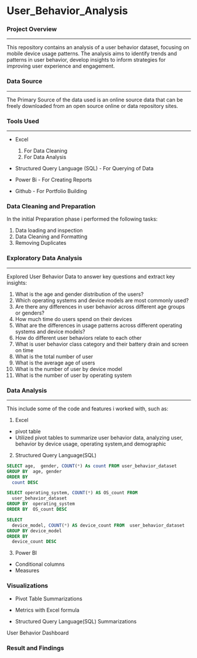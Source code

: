 # User_Behavior_Analysis

### Project Overview 
---
This repository contains an analysis of a user behavior dataset, focusing on mobile device usage patterns. The analysis aims to identify trends and patterns in user behavior, develop insights to inform strategies for improving user experience and engagement.

### Data Source 
---
The Primary Source of the data used is an online source data that can be freely downloaded from an open source online or data repository sites.

### Tools Used
---
- Excel
  1. For Data Cleaning
  2. For Data Analysis 

- Structured Query Language (SQL) - For Querying of Data

- Power Bi - For Creating Reports  
 
- Github - For Portfolio Building

### Data Cleaning and Preparation

In the initial Preparation phase i performed the following tasks: 
1. Data loading and inspection
2. Data Cleaning and Formatting 
3. Removing Duplicates

### Exploratory Data Analysis
---
Explored User Behavior Data to answer key questions and extract key insights:
1. What is the age and gender distribution of the users?
2. Which operating systems and device models are most commonly used?
3. Are there any differences in user behavior across different age groups or genders?
4. ⁠How much time do users spend on their devices  
5. ⁠What are the  differences in usage patterns across different operating systems and device models?
6. ⁠How do different user behaviors relate to each other
7. ⁠What is user behavior class category and their battery drain and screen on time
8. ⁠What is the total number of user 
9. ⁠What is the average age of users 
10. ⁠What is the number of user by device model 
11. ⁠What is the number of user by operating system

### Data Analysis 
---
This include some of the code and features i worked with, such as:

1. Excel
- pivot table
-  Utilized pivot tables to summarize user behavior data, analyzing user, behavior by device usage, operating system,and demographic 

2. Structured Query Language(SQL)
```SQL
SELECT age,  gender, COUNT(*) As count FROM user_behavior_dataset
GROUP BY  age, gender
ORDER BY 
  count DESC
```
```SQL
SELECT operating_system, COUNT(*) AS OS_count FROM 
  user_behavior_dataset
GROUP BY  operating_system
ORDER BY  OS_count DESC
```
```SQL
SELECT 
  device_model, COUNT(*) AS device_count FROM  user_behavior_dataset
GROUP BY device_model
ORDER BY 
  device_count DESC
```

3. Power BI
- Conditional columns
- Measures

### Visualizations

- Pivot Table Summarizations

- Metrics with Excel formula

- Structured Query Language(SQL) Summarizations

User Behavior Dashboard


### Result and Findings



